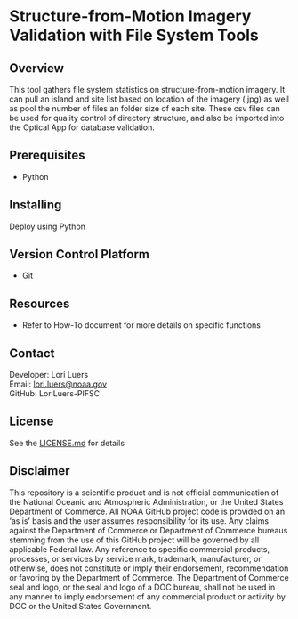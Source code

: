 # Structure-from-Motion Imagery Validation with File System Tools

## Overview
This tool gathers file system statistics on structure-from-motion imagery. It can pull an island and site list based on location of the imagery (.jpg) as well as pool the number of files an folder size of each site.
These csv files can be used for quality control of directory structure, and also be imported into the Optical App for database validation.

## Prerequisites
- Python

## Installing
Deploy using Python

## Version Control Platform
- Git

## Resources
- Refer to How-To document for more details on specific functions

## Contact
Developer: Lori Luers
<br>
Email: lori.luers@noaa.gov
<br>
GitHub: LoriLuers-PIFSC

## License
See the [LICENSE.md](./LICENSE.md) for details

## Disclaimer
This repository is a scientific product and is not official communication of the National Oceanic and Atmospheric Administration, or the United States Department of Commerce. All NOAA GitHub project code is provided on an ‘as is’ basis and the user assumes responsibility for its use. Any claims against the Department of Commerce or Department of Commerce bureaus stemming from the use of this GitHub project will be governed by all applicable Federal law. Any reference to specific commercial products, processes, or services by service mark, trademark, manufacturer, or otherwise, does not constitute or imply their endorsement, recommendation or favoring by the Department of Commerce. The Department of Commerce seal and logo, or the seal and logo of a DOC bureau, shall not be used in any manner to imply endorsement of any commercial product or activity by DOC or the United States Government.

